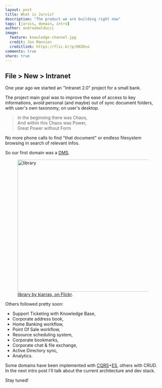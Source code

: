 ```yaml
---
layout: post
title: What is Jarvis?
description: "The product we are building right now"
tags: [jarvis, domain, intro]
author: andreabalducci
image:
  feature: knowledge-channel.jpg
  credit: Jon Mannion
  creditlink: https://flic.kr/p/6N3Dso
comments: true
share: true
---
```


## File > New > Intranet

One year ago we started an "Intranet 2.0" project for a small bank.


The project main goal was to improve the ease of access to key informations, avoid personal (and maybe) out of sync document folders, with user's own taxonomy, on user's desktop.

<blockquote>
In the beginning there was Chaos,<br/>
And within this Chaos was Power,<br/>
Great Power without Form
</blockquote>

No more phone calls to find "that document" or endless filesystem browsing in search of relevant infos.


So our first domain was a [DMS](http://en.wikipedia.org/wiki/Document_management_system).

<figure>
<a href="https://www.flickr.com/photos/kiarras_marinero/8455661691" title="library by kiarras, on Flickr"><img src="https://farm9.staticflickr.com/8532/8455661691_577e00039c_z.jpg" width="640" height="426" alt="library"></a>
  <figcaption><a href="https://flic.kr/p/dTctCx" title="library by kiarras, on Flickr">library by kiarras, on Flickr</a>.</figcaption>
</figure>

Others followed pretty soon:

* Support Ticketing with Knowledge Base,
* Corporate address book,
* Home Banking workflow,
* Point Of Sale workflow,
* Resource scheduling system,
* Corporate bookmarks,
* Corporate chat & file exchange,
* Active Directory sync,
* Analytics.

Some domains have been implemented with [CQRS](http://martinfowler.com/bliki/CQRS.html)+[ES](http://martinfowler.com/eaaDev/EventSourcing.html), others with CRUD.
In the next intro post I'll talk about the current architecture and dev stack.

Stay tuned!

